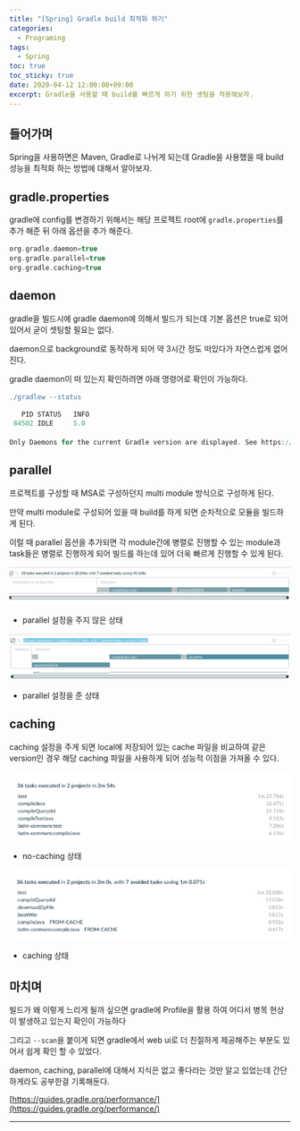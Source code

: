 ```yaml
---
title: "[Spring] Gradle build 최적화 하기" 
categories:
  - Programing
tags:
  - Spring
toc: true
toc_sticky: true
date: 2020-04-12 12:00:00+09:00 
excerpt: Gradle을 사용할 때 build를 빠르게 하기 위한 셋팅을 적용해보자.
---
```


## 들어가며
Spring을 사용하면은 Maven, Gradle로 나뉘게 되는데 Gradle을 사용했을 때 
build 성능을 최적화 하는 방법에 대해서 알아보자.

## gradle.properties
gradle에 config를 변경하기 위해서는 해당 프로젝트 root에 `gradle.properties`를 추가 해준 뒤
아래 옵션을 추가 해준다.

```groovy
org.gradle.daemon=true
org.gradle.parallel=true
org.gradle.caching=true
```

## daemon
gradle을 빌드시에 gradle daemon에 의해서 빌드가 되는데 기본 옵션은 true로 되어 있어서 굳이 셋팅할 필요는 없다.

daemon으로 background로 동작하게 되어 약 3시간 정도 떠있다가 자연스럽게 없어진다.

gradle daemon이 떠 있는지 확인하려면 아래 명령어로 확인이 가능하다.
 
```groovy
./gradlew --status 
```


```groovy
   PID STATUS   INFO
 84502 IDLE     5.0

Only Daemons for the current Gradle version are displayed. See https://docs.gradle.org/5.0/userguide/gradle_daemon.html#sec:status
```

## parallel
프로젝트를 구성할 때 MSA로 구성하던지 multi module 방식으로 구성하게 된다.

만약 multi module로 구성되어 있을 때 build를 하게 되면 순차적으로 모듈을 빌드하게 된다.

이럴 때 parallel 옵션을 추가되면 각 module간에 병렬로 진행할 수 있는 module과 task들은
병렬로 진행하게 되어 빌드를 하는데 있어 더욱 빠르게 진행할 수 있게 된다.


![sequence](/assets/images/spring/gradle-build-sequence.png)
- parallel 설정을 주지 않은 상태

![parallel](/assets/images/spring/gradle-build-parallel.png)
- parallel 설정을 준 상태

## caching

caching 설정을 주게 되면 local에 저장되어 있는 cache 파일을 비교하여 같은 version인 경우
해당 caching 파일을 사용하게 되어 성능적 이점을 가져올 수 있다.

![no-caching](/assets/images/spring/gradle-build-no-cahing.png)
- no-caching 상태

![caching](/assets/images/spring/gradle-build-caching.png)
- caching 상태

## 마치며
빌드가 왜 이렇게 느리게 될까 싶으면 gradle에 Profile을 활용 하여
 어디서 병목 현상이 발생하고 있는지
확인이 가능하다

그리고 `--scan`을 붙이게 되면 gradle에서 web ui로 더 친절하게 제공해주는 부분도 있어서 쉽게 확인 할 수 있었다.

daemon, caching, parallel에 대해서 지식은 없고 좋다라는 것만 알고 있었는데 간단하게라도
공부한걸 기록해둔다.

[https://guides.gradle.org/performance/](https://guides.gradle.org/performance/) 

- - - 
